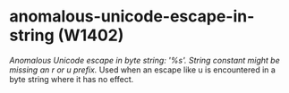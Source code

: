 # anomalous-unicode-escape-in-string (W1402)

*Anomalous Unicode escape in byte string: '%s'. String constant might be
missing an r or u prefix.* Used when an escape like u is encountered in
a byte string where it has no effect.
